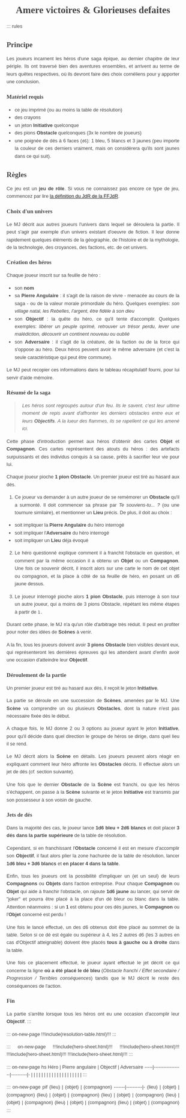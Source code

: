 # Amere victoires & Glorieuses defaites

::: rules
## Principe
Les joueurs incarnent les héros d'une saga épique, au dernier chapitre de leur périple.
Ils ont traversé bien des aventures ensembles, et arrivent au terme de leurs quêtes respectives,
où ils devront faire des choix cornéliens pour y apporter une conclusion.

### Matériel requis
- ce jeu imprimé (ou au moins la table de résolution)
- des crayons
- un jeton **Initiative** quelconque
- des pions **Obstacle** quelconques (3x le nombre de joueurs)
- une poignée de dés à 6 faces (`d6`):
1 bleu, 5 blancs et 3 jaunes (peu importe la couleur de ces derniers vraiment,
mais on considérera qu'ils sont jaunes dans ce qui suit).


## Règles
Ce jeu est un **jeu de rôle**.
Si vous ne connaissez pas encore ce type de jeu, commencez par lire [la définition du JdR de la FFJdR](http://www.ffjdr.org/ce-devez-savoir-jeu-role/definitions-du-jeu-role/).

### Choix d'un univers
Le MJ décrit aux autres joueurs l'univers dans lequel se déroulera la partie.
Il peut s'agir par exemple d'un univers existant d'oeuvre de fiction.
Il leur donne rapidement quelques éléments de la géographie, de l'histoire et de la mythologie,
de la technologie, des croyances, des factions, etc. de cet univers.

### Création des héros
Chaque joueur inscrit sur sa feuille de héro :

- son **nom**
- sa **Pierre Angulaire** : il s'agit de la raison de vivre - menacée au cours de la saga - ou de la valeur morale primordiale du héro.
Quelques exemples: _son village natal, les Rebelles, l'argent, être fidèle à son dieu_
- son **Objectif** : la quête du héro, ce qu'il tente d'accomplir.
Quelques exemples: _libérer un peuple oprimé, retrouver un trésor perdu, lever une malédiction, découvrir un continent nouveau ou oublié_
- son **Adversaire** : il s'agit de la créature, de la faction ou de la force qui s'oppose au héro.
Deux héros peuvent avoir le même adversaire (et c'est la seule caractéristique qui peut être commune).

Le MJ peut recopier ces informations dans le tableau récapitulatif fourni, pour lui servir d'aide mémoire.

### Résumé de la saga
> Les héros sont regroupés autour d'un feu.
> Ils le savent, c'est leur ultime moment de repis avant d'affronter les derniers obstacles entre eux et leurs **Objectifs**.
> A la lueur des flammes, ils se rapellent ce qui les amené ici.

Cette phase d'introduction permet aux héros d'obtenir des cartes **Objet** et **Compagnon**.
Ces cartes représentent des atouts du héros : des artefacts surpuissants et des individus conquis à sa cause,
prêts à sacrifier leur vie pour lui.

Chaque joueur pioche **1 pion Obstacle**.
Un premier joueur est tiré au hasard aux dés.

1. Ce joueur va demander à un autre joueur de se remémorer un **Obstacle** qu'il a surmonté.
Il doit commencer sa phrase par _Te souviens-tu... ?_ (ou une tournure similaire), et mentionner un **Lieu** précis.
De plus, il doit au choix :
  - soit impliquer la **Pierre Angulaire** du héro interrogé
  - soit impliquer l'**Adversaire** du héro interrogé
  - soit impliquer un **Lieu** déja évoqué
2. Le héro questionné explique comment il a franchit l'obstacle en question,
et comment par la même occasion il a obtenu un **Objet** ou un **Compagnon**.
Une fois ce souvenir décrit, il inscrit alors sur une carte le nom de cet objet ou compagnon,
et la place à côté de sa feuille de héro, en posant un d6 jaune dessus.

3. Le joueur interrogé pioche alors **1 pion Obstacle**, puis interroge à son tour un autre joueur,
qui a moins de 3 pions Obstacle, répétant les même étapes à partir de `1.`

Durant cette phase, le MJ n'a qu'un rôle d'arbitrage très réduit.
Il peut en profiter pour noter des idées de **Scènes** à venir.

A la fin, tous les joueurs doivent avoir **3 pions Obstacle** bien visibles devant eux,
qui représenteront les dernières épreuves qui les attendent avant d'enfin avoir une occasion d'atteindre leur **Objectif**.

### Déroulement de la partie
Un premier joueur est tiré au hasard aux dés, il reçoit le jeton **Initiative**.

La partie se déroule en une succession de **Scènes**, amenées par le MJ.
Une **Scène** va comprendre un ou plusieurs **Obstacles**,
dont la nature n'est pas nécessaire fixée dès le début.

A chaque fois, le MJ donne 2 ou 3 options au joueur ayant le jeton **Initiative**,
pour qu'il décide dans quel direction le groupe de héros se dirige, dans quel lieu il se rend.

Le MJ décrit alors la **Scène** en détails.
Les joueurs peuvent alors réagir en expliquant comment leur héro affronte les **Obstacles** décris.
Il effectue alors un jet de dés (_cf._ section suivante).

Une fois que le dernier **Obstacle** de la **Scène** est franchi,
ou que les héros s'échappent, on passe à la **Scène** suivante
et le jeton **Initiative** est transmis par son possesseur à son voisin de gauche.

### Jets de dés
Dans la majorité des cas, le joueur lance **1d6 bleu + 2d6 blancs**
et doit placer **3 dés dans la partie supérieure** de la table de résolution.

Cependant, si en franchissant l'**Obstacle** concerné il est en mesure d'accomplir son **Objectif**,
il faut alors plier la zone hachurée de la table de résolution, lancer **1d6 bleu + 3d6 blancs**
et **en placer 4 dans la table**.

Enfin, tous les joueurs ont la possibilité d'impliquer un (et un seul) de leurs **Compagnons** ou **Objets** dans l'action entreprise.
Pour chaque **Compagnon** ou **Objet** qui aide à franchir l'obstacle, on rajoute **1d6 jaune** au lancer,
qui servir de "joker" et pourra être placé à la place d'un dé bleur ou blanc dans la table.
Attention néanmoins : si un **1** est obtenu pour ces dés jaunes, le **Compagnon** ou l'**Objet** concerné est perdu !

Une fois le lancé effectué, un des d6 obtenus doit être placé au sommet de la table.
Selon si ce dé est égale ou supérieur à 4, les 2 autres d6 (les 3 autres en cas d'Objectif atteignable)
doivent être placés **tous à gauche ou à droite** dans la table.

Une fois ce placement effectué, le joueur ayant effectué le jet décrit ce qui concerne la ligne **où a été placé le dé bleu**
(_Obstacle franchi / Effet secondaire / Progression / Terribles conséquences_)
tandis que le MJ décrit le reste des conséquences de l'action.

### Fin
La partie s'arrête lorsque tous les héros ont eu une occasion d'accomplir leur **Objectif**.
:::

::: on-new-page
!!!include(resolution-table.html)!!!
:::

::: on-new-page
!!!include(hero-sheet.html)!!!
!!!include(hero-sheet.html)!!!
!!!include(hero-sheet.html)!!!
!!!include(hero-sheet.html)!!!
:::

::: on-new-page hs
Héro | Pierre angulaire | Objectif | Adversaire
-----|------------------|----------|-
 | | | | |
 | | | | |
 | | | | |
 | | | | |
:::

::: on-new-page pif
(lieu) | (objet) | (compagnon)
-------|----------|-
(lieu) | (objet) | (compagnon)
(lieu) | (objet) | (compagnon)
(lieu) | (objet) | (compagnon)
(lieu) | (objet) | (compagnon)
(lieu) | (objet) | (compagnon)
(lieu) | (objet) | (compagnon)
:::


<style>
@font-face {
  font-family: 'PoisonHope-Regular';
  src: url('fonts/PoisonHope-Regular.ttf') format('truetype');
}
@font-face {
  font-family: 'MaryJaneMeade';
  src: url('fonts/MaryJaneMeade.ttf') format('truetype');
}

body { font-size: .8rem; line-height: 1.6; font-family: sans-serif; color: #444; padding:0 10px; text-align:justify; }
h2, h3 { line-height: 1.2; font-family: 'MaryJaneMeade'; }
h1 { line-height: 1.2; font-family: 'PoisonHope-Regular'; text-align: center; }
blockquote { font-style: italic; border-left: 2px solid #eee; padding-left: 18px; }
img { display: block; margin: 0 auto; max-width: 100%; }
@media print { .on-new-page { page-break-before: always; } }

.rules { max-width: 650px; margin: 40px auto; }

/* hs = heroes summary */
.hs table {
    width: 100%;
    border-spacing: 0; border-collapse: collapse; border-style: hidden;
    page-break-inside: avoid;
    font-size: 1rem;
    font-family: 'MaryJaneMeade';
    text-align: center;
}
.hs tr { height: 4rem; }
.hs th, .hs td {
    width: 25%;
    border: 1px solid black;
}

/* pif = places / items / followers */
.pif table {
    width: 100%;
    border-spacing: 0; border-collapse: collapse; border-style: hidden;
    page-break-inside: avoid;
    font-size: 1rem;
    font-style: italic;
}
.pif tr { height: 9rem; }
.pif th { font-weight: normal; }
.pif th, .pif td {
    width: 33%; padding: 1rem;
    border: 1px solid black;
    vertical-align: top; text-align: right;
}
</style>
